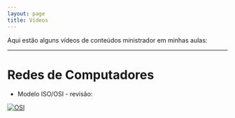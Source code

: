 ```yaml
---
layout: page
title: Vídeos
---
```



Aqui estão alguns vídeos de conteúdos ministrador em minhas aulas:


-----------------------


# Redes de Computadores

* Modelo ISO/OSI - revisão:

[![OSI](http://img.youtube.com/vi/ij7G5pbd9lA/0.jpg)](http://www.youtube.com/watch?v=ij7G5pbd9lA 'Modelo ISO/OSI - revisão')


